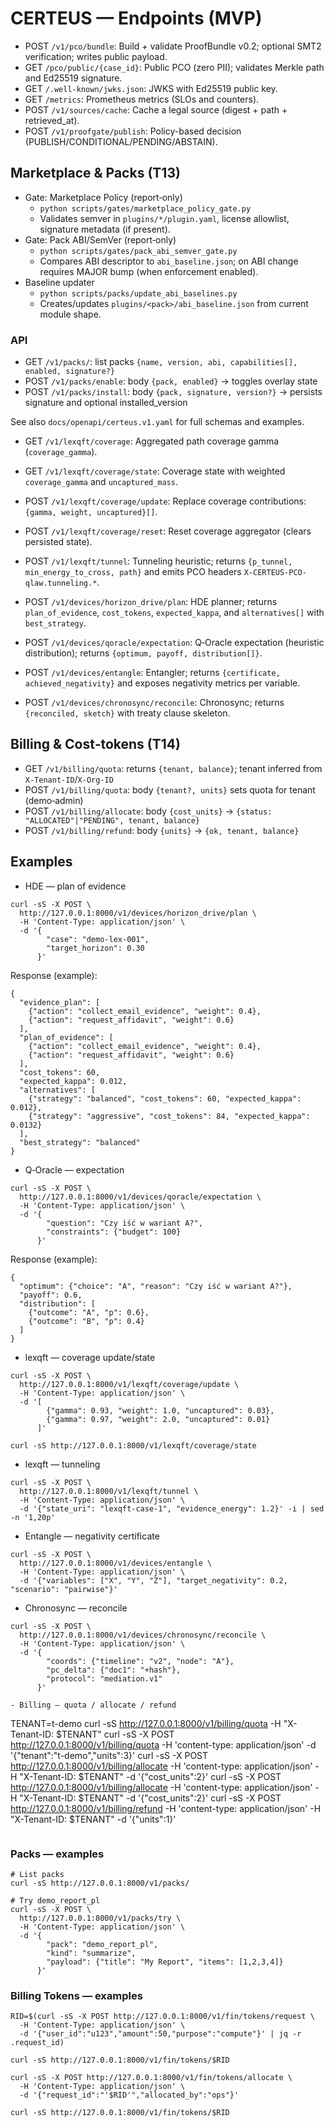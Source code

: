 # CERTEUS — Endpoints (MVP)

- POST `/v1/pco/bundle`: Build + validate ProofBundle v0.2; optional SMT2 verification; writes public payload.
- GET `/pco/public/{case_id}`: Public PCO (zero PII); validates Merkle path and Ed25519 signature.
- GET `/.well-known/jwks.json`: JWKS with Ed25519 public key.
- GET `/metrics`: Prometheus metrics (SLOs and counters).
- POST `/v1/sources/cache`: Cache a legal source (digest + path + retrieved_at).
- POST `/v1/proofgate/publish`: Policy-based decision (PUBLISH/CONDITIONAL/PENDING/ABSTAIN).

## Marketplace & Packs (T13)

- Gate: Marketplace Policy (report‑only)
  - `python scripts/gates/marketplace_policy_gate.py`
  - Validates semver in `plugins/*/plugin.yaml`, license allowlist, signature metadata (if present).
- Gate: Pack ABI/SemVer (report‑only)
  - `python scripts/gates/pack_abi_semver_gate.py`
  - Compares ABI descriptor to `abi_baseline.json`; on ABI change requires MAJOR bump (when enforcement enabled).
- Baseline updater
  - `python scripts/packs/update_abi_baselines.py`
  - Creates/updates `plugins/<pack>/abi_baseline.json` from current module shape.

### API

- GET `/v1/packs/`: list packs `{name, version, abi, capabilities[], enabled, signature?}`
- POST `/v1/packs/enable`: body `{pack, enabled}` → toggles overlay state
- POST `/v1/packs/install`: body `{pack, signature, version?}` → persists signature and optional installed_version

See also `docs/openapi/certeus.v1.yaml` for full schemas and examples.

- GET `/v1/lexqft/coverage`: Aggregated path coverage gamma (`coverage_gamma`).
- GET `/v1/lexqft/coverage/state`: Coverage state with weighted `coverage_gamma` and `uncaptured_mass`.
- POST `/v1/lexqft/coverage/update`: Replace coverage contributions: `{gamma, weight, uncaptured}[]`.
- POST `/v1/lexqft/coverage/reset`: Reset coverage aggregator (clears persisted state).
- POST `/v1/lexqft/tunnel`: Tunneling heuristic; returns `{p_tunnel, min_energy_to_cross, path}` and emits PCO headers `X-CERTEUS-PCO-qlaw.tunneling.*`.

- POST `/v1/devices/horizon_drive/plan`: HDE planner; returns `plan_of_evidence`, `cost_tokens`, `expected_kappa`, and `alternatives[]` with `best_strategy`.
- POST `/v1/devices/qoracle/expectation`: Q‑Oracle expectation (heuristic distribution); returns `{optimum, payoff, distribution[]}`.
- POST `/v1/devices/entangle`: Entangler; returns `{certificate, achieved_negativity}` and exposes negativity metrics per variable.
- POST `/v1/devices/chronosync/reconcile`: Chronosync; returns `{reconciled, sketch}` with treaty clause skeleton.

## Billing & Cost‑tokens (T14)

- GET `/v1/billing/quota`: returns `{tenant, balance}`; tenant inferred from `X-Tenant-ID`/`X-Org-ID`
- POST `/v1/billing/quota`: body `{tenant?, units}` sets quota for tenant (demo‑admin)
- POST `/v1/billing/allocate`: body `{cost_units}` → `{status: "ALLOCATED"|"PENDING", tenant, balance}`
- POST `/v1/billing/refund`: body `{units}` → `{ok, tenant, balance}`

## Examples

- HDE — plan of evidence

```
curl -sS -X POST \
  http://127.0.0.1:8000/v1/devices/horizon_drive/plan \
  -H 'Content-Type: application/json' \
  -d '{
        "case": "demo-lex-001",
        "target_horizon": 0.30
      }'
```

Response (example):

```
{
  "evidence_plan": [
    {"action": "collect_email_evidence", "weight": 0.4},
    {"action": "request_affidavit", "weight": 0.6}
  ],
  "plan_of_evidence": [
    {"action": "collect_email_evidence", "weight": 0.4},
    {"action": "request_affidavit", "weight": 0.6}
  ],
  "cost_tokens": 60,
  "expected_kappa": 0.012,
  "alternatives": [
    {"strategy": "balanced", "cost_tokens": 60, "expected_kappa": 0.012},
    {"strategy": "aggressive", "cost_tokens": 84, "expected_kappa": 0.0132}
  ],
  "best_strategy": "balanced"
}
```

- Q‑Oracle — expectation

```
curl -sS -X POST \
  http://127.0.0.1:8000/v1/devices/qoracle/expectation \
  -H 'Content-Type: application/json' \
  -d '{
        "question": "Czy iść w wariant A?",
        "constraints": {"budget": 100}
      }'
```

Response (example):

```
{
  "optimum": {"choice": "A", "reason": "Czy iść w wariant A?"},
  "payoff": 0.6,
  "distribution": [
    {"outcome": "A", "p": 0.6},
    {"outcome": "B", "p": 0.4}
  ]
}
```

- lexqft — coverage update/state

```
curl -sS -X POST \
  http://127.0.0.1:8000/v1/lexqft/coverage/update \
  -H 'Content-Type: application/json' \
  -d '[
        {"gamma": 0.93, "weight": 1.0, "uncaptured": 0.03},
        {"gamma": 0.97, "weight": 2.0, "uncaptured": 0.01}
      ]'

curl -sS http://127.0.0.1:8000/v1/lexqft/coverage/state
```

- lexqft — tunneling

```
curl -sS -X POST \
  http://127.0.0.1:8000/v1/lexqft/tunnel \
  -H 'Content-Type: application/json' \
  -d '{"state_uri": "lexqft-case-1", "evidence_energy": 1.2}' -i | sed -n '1,20p'
```

- Entangle — negativity certificate

```
curl -sS -X POST \
  http://127.0.0.1:8000/v1/devices/entangle \
  -H 'Content-Type: application/json' \
  -d '{"variables": ["X", "Y", "Z"], "target_negativity": 0.2, "scenario": "pairwise"}'
```

- Chronosync — reconcile

```
curl -sS -X POST \
  http://127.0.0.1:8000/v1/devices/chronosync/reconcile \
  -H 'Content-Type: application/json' \
  -d '{
        "coords": {"timeline": "v2", "node": "A"},
        "pc_delta": {"doc1": "+hash"},
        "protocol": "mediation.v1"
      }'

- Billing — quota / allocate / refund

```
TENANT=t-demo
curl -sS http://127.0.0.1:8000/v1/billing/quota -H "X-Tenant-ID: $TENANT"
curl -sS -X POST http://127.0.0.1:8000/v1/billing/quota -H 'content-type: application/json' -d '{"tenant":"t-demo","units":3}'
curl -sS -X POST http://127.0.0.1:8000/v1/billing/allocate -H 'content-type: application/json' -H "X-Tenant-ID: $TENANT" -d '{"cost_units":2}'
curl -sS -X POST http://127.0.0.1:8000/v1/billing/allocate -H 'content-type: application/json' -H "X-Tenant-ID: $TENANT" -d '{"cost_units":2}'
curl -sS -X POST http://127.0.0.1:8000/v1/billing/refund   -H 'content-type: application/json' -H "X-Tenant-ID: $TENANT" -d '{"units":1}'
```
```

### Packs — examples

```
# List packs
curl -sS http://127.0.0.1:8000/v1/packs/

# Try demo_report_pl
curl -sS -X POST \
  http://127.0.0.1:8000/v1/packs/try \
  -H 'Content-Type: application/json' \
  -d '{
        "pack": "demo_report_pl",
        "kind": "summarize",
        "payload": {"title": "My Report", "items": [1,2,3,4]}
      }'
```

### Billing Tokens — examples

```
RID=$(curl -sS -X POST http://127.0.0.1:8000/v1/fin/tokens/request \
  -H 'Content-Type: application/json' \
  -d '{"user_id":"u123","amount":50,"purpose":"compute"}' | jq -r .request_id)

curl -sS http://127.0.0.1:8000/v1/fin/tokens/$RID

curl -sS -X POST http://127.0.0.1:8000/v1/fin/tokens/allocate \
  -H 'Content-Type: application/json' \
  -d '{"request_id":"'$RID'","allocated_by":"ops"}'

curl -sS http://127.0.0.1:8000/v1/fin/tokens/$RID
```
